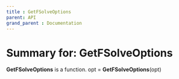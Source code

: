 ```yaml
---
title : GetFSolveOptions
parent: API
grand_parent : Documentation
---
```

# Summary for: **GetFSolveOptions**

**GetFSolveOptions** is a function.
opt = **GetFSolveOptions**(opt)

